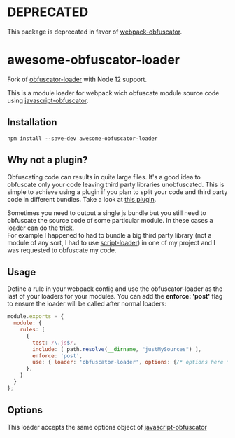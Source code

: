 # DEPRECATED
This package is deprecated in favor of [webpack-obfuscator](https://github.com/javascript-obfuscator/webpack-obfuscator).

# awesome-obfuscator-loader

Fork of [obfuscator-loader](https://github.com/javascript-obfuscator/obfuscator-loader) with Node 12 support.

This is a module loader for webpack wich obfuscate module source code using [javascript-obfuscator](https://github.com/javascript-obfuscator/javascript-obfuscator).  

## Installation
```npm install --save-dev awesome-obfuscator-loader```


## Why not a plugin?
Obfuscating code can results in quite large files. It's a good idea to obfuscate only your code leaving third party libraries unobfuscated.
This is simple to achieve using a plugin if you plan to split your code and third party code in different bundles. Take a look at [this plugin](https://github.com/javascript-obfuscator/webpack-obfuscator).  


Sometimes you need to output a single js bundle but you still need to obfuscate the source code of some particular module. In these cases a loader can do the trick.  
For example I happened to had to bundle a big third party library (not a module of any sort, I had to use [script-loader](https://github.com/webpack-contrib/script-loader)) in one of my project and I was requested to obfuscate my code. 

## Usage
Define a rule in your webpack config and use the obfuscator-loader as the last of your loaders for your modules. You can add the **enforce: 'post'** flag to ensure the loader will be called after normal loaders:

```javascript
module.exports = {
  module: {
    rules: [
      {
        test: /\.js$/,
        include: [ path.resolve(__dirname, "justMySources") ],
        enforce: 'post',
        use: { loader: 'obfuscator-loader', options: {/* options here */} }
      },
    ]
  }
};
```

## Options
This loader accepts the same options object of [javascript-obfuscator](https://www.npmjs.com/package/javascript-obfuscator#options)
